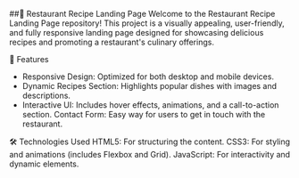 ##🍴 Restaurant Recipe Landing Page
Welcome to the Restaurant Recipe Landing Page repository! 
This project is a visually appealing, user-friendly, and fully responsive landing page designed for showcasing delicious recipes and promoting a restaurant's culinary offerings.

🌟 Features
* Responsive Design: Optimized for both desktop and mobile devices.
* Dynamic Recipes Section: Highlights popular dishes with images and descriptions.
* Interactive UI: Includes hover effects, animations, and a call-to-action section.
Contact Form: Easy way for users to get in touch with the restaurant.

🛠️ Technologies Used
HTML5: For structuring the content.
CSS3: For styling and animations (includes Flexbox and Grid).
JavaScript: For interactivity and dynamic elements.
